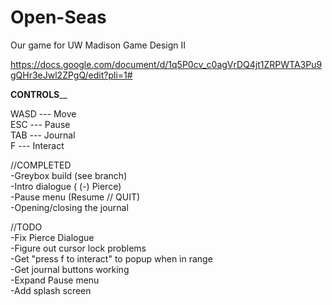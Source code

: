# Open-Seas
Our game for UW Madison Game Design II

https://docs.google.com/document/d/1q5P0cv_c0agVrDQ4jt1ZRPWTA3Pu9gQHr3eJwl2ZPgQ/edit?pli=1#  

______CONTROLS________  

WASD --- Move  
ESC --- Pause  
TAB --- Journal  
F --- Interact  

//COMPLETED  
-Greybox build (see branch)  
-Intro dialogue ( (-) Pierce)  
-Pause menu (Resume // QUIT)  
-Opening/closing the journal

//TODO  
-Fix Pierce Dialogue  
-Figure out cursor lock problems  
-Get "press f to interact" to popup when in range  
-Get journal buttons working  
-Expand Pause menu  
-Add splash screen